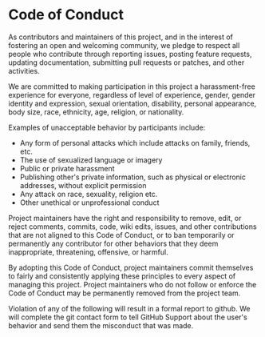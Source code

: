# Code of Conduct

As contributors and maintainers of this project, and in the interest of fostering an open and welcoming community, we pledge to respect all people who contribute through reporting issues, posting feature requests, updating documentation, submitting pull requests or patches, and other activities. <br>

We are committed to making participation in this project a harassment-free experience for everyone, regardless of level of experience, gender, gender identity and expression, sexual orientation, disability, personal appearance, body size, race, ethnicity, age, religion, or nationality. <br>

Examples of unacceptable behavior by participants include: <br>
- Any form of personal attacks which include attacks on family, friends, etc. <br>
- The use of sexualized language or imagery <br>
- Public or private harassment <br>
- Publishing other's private information, such as physical or electronic addresses, without explicit permission <br>
- Any attack on race, sexuality, religion etc. <br>
- Other unethical or unprofessional conduct <br>

Project maintainers have the right and responsibility to remove, edit, or reject comments, commits, code, wiki edits, issues, and other contributions that are not aligned to this Code of Conduct, or to ban temporarily or permanently any contributor for other behaviors that they deem inappropriate, threatening, offensive, or harmful. <br>

By adopting this Code of Conduct, project maintainers commit themselves to fairly and consistently applying these principles to every aspect of managing this project. Project maintainers who do not follow or enforce the Code of Conduct may be permanently removed from the project team. <br>

Violation of any of the following will result in a formal report to github. We will complete the git contact form to tell GitHub Support about the user's behavior and send them the misconduct that was made.
